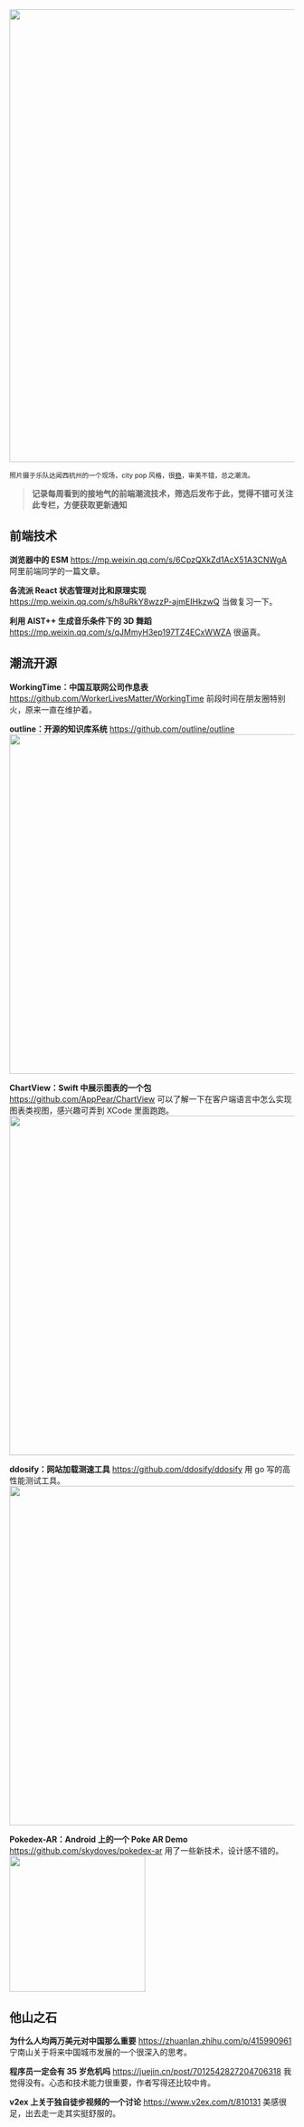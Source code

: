 <img src=https://qpluspicture.oss-cn-beijing.aliyuncs.com/2021-10-24/MRsk5q.jpg width=800/>

<small>照片摄于乐队达闻西杭州的一个现场，city pop 风格，很[稳](https://qpluspicture.oss-cn-beijing.aliyuncs.com/2021-10-25/Hi07TK.mp4)，审美不错，总之潮流。</small>

> **记录每周看到的接地气的前端潮流技术，筛选后发布于此，觉得不错可关注此专栏，方便获取更新通知**

## 前端技术

**浏览器中的 ESM**
<https://mp.weixin.qq.com/s/6CpzQXkZd1AcX51A3CNWgA>
阿里前端同学的一篇文章。

**各流派 React 状态管理对比和原理实现**
<https://mp.weixin.qq.com/s/h8uRkY8wzzP-ajmEIHkzwQ>
当做复习一下。

**利用 AIST++ 生成音乐条件下的 3D 舞蹈**
<https://mp.weixin.qq.com/s/qJMmyH3ep197TZ4ECxWWZA>
很逼真。

## 潮流开源

**WorkingTime：中国互联网公司作息表**
<https://github.com/WorkerLivesMatter/WorkingTime>
前段时间在朋友圈特别火，原来一直在维护着。

**outline：开源的知识库系统**
<https://github.com/outline/outline>
<img src=https://qpluspicture.oss-cn-beijing.aliyuncs.com/2021-10-24/1vito3.png width=600/>

**ChartView：Swift 中展示图表的一个包**
<https://github.com/AppPear/ChartView>
可以了解一下在客户端语言中怎么实现图表类视图，感兴趣可弄到 XCode 里面跑跑。
<img src=https://qpluspicture.oss-cn-beijing.aliyuncs.com/2021-10-24/SLAY6o.gif width=600/>

**ddosify：网站加载测速工具**
<https://github.com/ddosify/ddosify>
用 go 写的高性能测试工具。
<img src=https://qpluspicture.oss-cn-beijing.aliyuncs.com/2021-10-24/wZOT1O.gif width=600/>

**Pokedex-AR：Android 上的一个 Poke AR Demo**
<https://github.com/skydoves/pokedex-ar>
用了一些新技术，设计感不错的。
<img src=https://qpluspicture.oss-cn-beijing.aliyuncs.com/2021-10-24/rKHKoq.gif width=240/>

## 他山之石

**为什么人均两万美元对中国那么重要**
<https://zhuanlan.zhihu.com/p/415990961>
宁南山关于将来中国城市发展的一个很深入的思考。

**程序员一定会有 35 岁危机吗**
<https://juejin.cn/post/7012542827204706318>
我觉得没有。心态和技术能力很重要，作者写得还比较中肯。

**v2ex 上关于独自徒步视频的一个讨论**
<https://www.v2ex.com/t/810131>
美感很足，出去走一走其实挺舒服的。
